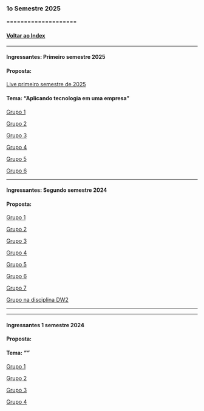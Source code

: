 
### 1o Semestre 2025
====================
#### [Voltar ao Index](README.md)

* * *
#### Ingressantes: Primeiro semestre 2025
#### Proposta:  

[Live primeiro semestre de 2025]()

#### Tema: “Aplicando tecnologia em uma empresa”


[Grupo 1](https://github.com/mateus-cc/dsm-fatec-pi-grupo01)

[Grupo 2](https://github.com/tchongo-AFK/PI-teste)

[Grupo 3](https://github.com/beamrt/pi-primeiro-semestre)

[Grupo 4](https://github.com/valdemirvalentin07/Projetointerdisciplinar-1Semestre-2025)

[Grupo 5](https://github.com/RafaelGoncalves-bit/PI-FATEC-2025-4DEVS)

[Grupo 6](https://github.com/MichaelDeFreitas/PI---FATEC-ARARAS-2025)


* * *
#### Ingressantes: Segundo semestre 2024
#### Proposta: 


[Grupo 1]()

[Grupo 2]()

[Grupo 3]()

[Grupo 4]()

[Grupo 5]()

[Grupo 6]()

[Grupo 7]()

[Grupo na disciplina DW2]()
* * *

* * *
#### Ingressantes 1 semestre 2024
#### Proposta:  
#### Tema: _"”_



[Grupo 1]()

[Grupo 2]()

[Grupo 3]()

[Grupo 4]()

